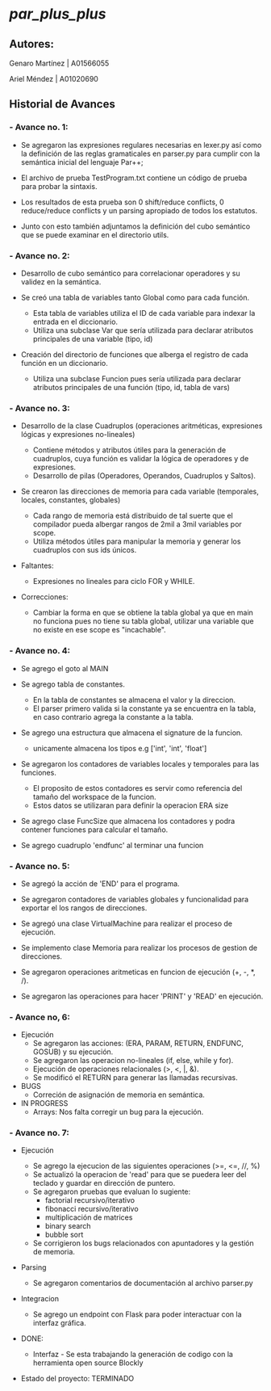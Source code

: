 # *par_plus_plus*

## Autores:

Genaro Martínez | A01566055

Ariel Méndez | A01020690

## Historial de Avances

### - Avance no. 1:

- Se agregaron las expresiones regulares necesarias en lexer.py así como la definición de las reglas gramaticales en parser.py para cumplir con la semántica inicial del lenguaje Par++;

- El archivo de prueba TestProgram.txt contiene un código de prueba para probar la sintaxis.

- Los resultados de esta prueba son 0 shift/reduce conflicts, 0 reduce/reduce conflicts y un parsing apropiado de todos los estatutos.

- Junto con esto también adjuntamos la definición del cubo semántico que se puede examinar en el directorio utils.

### - Avance no. 2:

- Desarrollo de cubo semántico para correlacionar operadores y su validez en la semántica.

- Se creó una tabla de variables tanto Global como para cada función.
  - Esta tabla de variables utiliza el ID de cada variable para indexar la entrada en el diccionario.
  - Utiliza una subclase Var que sería utilizada para declarar atributos principales de una variable (tipo, id)

- Creación del directorio de funciones que alberga el registro de cada función en un diccionario.
  - Utiliza una subclase Funcion pues sería utilizada para declarar atributos principales de una función (tipo, id, tabla de vars)

### - Avance no. 3:

- Desarrollo de la clase Cuadruplos (operaciones aritméticas, expresiones lógicas y expresiones no-lineales)
  - Contiene métodos y atributos útiles para 
    la generación de cuadruplos, cuya función 
    es validar la lógica de operadores y de expresiones.
  - Desarrollo de pilas (Operadores, Operandos, Cuadruplos y Saltos).

- Se crearon las direcciones de memoria para cada variable (temporales, locales, constantes, globales)
  - Cada rango de memoria está distribuido de tal suerte que el compilador pueda albergar rangos de 2mil a 3mil variables
    por scope.
  - Utiliza métodos útiles para manipular la memoria y generar los cuadruplos con sus ids únicos.

- Faltantes: 
  - Expresiones no lineales para ciclo FOR y WHILE.

- Correcciones:
  - Cambiar la forma en que se obtiene la tabla global ya que en main no funciona pues no tiene su tabla global, utilizar una variable que no existe en ese scope es "incachable".

### - Avance no. 4:

- Se agrego el goto al MAIN

- Se agrego tabla de constantes.
  - En la tabla de constantes se almacena el valor y la direccion.
  - El parser primero valida si la constante ya se encuentra en la tabla, en caso contrario agrega la constante a la tabla.

- Se agrego una estructura que almacena el signature de la funcion.
  - unicamente almacena los tipos e.g ['int', 'int', 'float']
  
- Se agregaron los contadores de variables locales y temporales para las funciones. 
  - El proposito de estos contadores es servir como referencia del tamaño del workspace de la funcion.
  - Estos datos se utilizaran para definir la operacion ERA size

- Se agrego clase FuncSize que almacena los contadores y podra contener funciones para calcular el tamaño.

- Se agrego cuadruplo 'endfunc' al terminar una funcion

### - Avance no. 5:

- Se agregó la acción de 'END' para el programa.

- Se agregaron contadores de variables globales y funcionalidad para exportar el los rangos de direcciones.

- Se agregó una clase VirtualMachine para realizar el proceso de ejecución.

- Se implemento clase Memoria para realizar los procesos de gestion de direcciones.

- Se agregaron operaciones aritmeticas en funcion de ejecución (+, -, *, /).

- Se agregaron las operaciones para hacer 'PRINT' y 'READ' en ejecución. 

### - Avance no, 6:

- Ejecución
  - Se agregaron las acciones: (ERA, PARAM, RETURN, ENDFUNC, GOSUB) y su ejecución.
  - Se agregaron las operacion no-lineales (if, else, while y for).
  - Ejecución de operaciones relacionales (>, <, |, &).
  - Se modificó el RETURN para generar las llamadas recursivas.
- BUGS
  - Correción de asignación de memoria en semántica.
- IN PROGRESS
  - Arrays: Nos falta corregir un bug para la ejecución.

### - Avance no. 7:
- Ejecución
  - Se agrego la ejecucion de las siguientes operaciones (>=, <=, //, %)
  - Se actualizó la operacion de 'read' para que se puedera leer del teclado y guardar en dirección de puntero.
  - Se agregaron pruebas que evaluan lo sugiente:
    - factorial recursivo/iterativo
    - fibonacci recursivo/iterativo
    - multiplicación de matrices
    - binary search
    - bubble sort
  - Se corrigieron los bugs relacionados con apuntadores y la gestión de memoria.
- Parsing
  - Se agregaron comentarios de documentación al archivo parser.py
- Integracion
  - Se agrego un endpoint con Flask para poder interactuar con la interfaz gráfica.
- DONE:
  - Interfaz - Se esta trabajando la generación de codigo con la herramienta open source Blockly
  
- Estado del proyecto: TERMINADO
